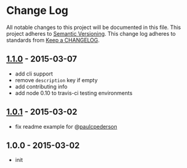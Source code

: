 # Change Log
All notable changes to this project will be documented in this file.
This project adheres to [Semantic Versioning](http://semver.org/).
This change log adheres to standards from [Keep a CHANGELOG](http://keepachangelog.com).

## [1.1.0] - 2015-03-07
* add cli support
* remove `description` key if empty
* add contributing info
* add node 0.10 to travis-ci testing environments

## [1.0.1] - 2015-03-02
* fix readme example for @[paulcpederson](github.com/paulcpederson/)

## 1.0.0 - 2015-03-02
* init

[1.1.0]: https://github.com/ngoldman/magnet-link/compare/v1.0.1...v1.1.0
[1.0.1]: https://github.com/ngoldman/magnet-link/compare/v1.0.0...v1.0.1
